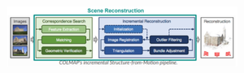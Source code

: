 <img src="https://github.com/ICH-BIN-HXM/images_3DBV/blob/main/Scrennshot_2024-11-13_09-11-43.png?raw=" width="90%" /> 
